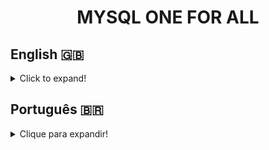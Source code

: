 <h1 align="center">MYSQL ONE FOR ALL</h1>

## English 🇬🇧
<details>
  <summary>Click to expand!</summary>
  
### Description

One For All was developed during the Back-end module at [Trybe](https://www.betrybe.com/).
<br>
This project's challenge was to create an Entity-Relationship Diagram (ERD) following the first three Normal Forms of Relational Databases from a provided non-normalized table. The ER Diagram guided the creation of the database and subsequent table population. The database created, SpotifyClone, was then used to practice SQL queries.

### Technologies and Tools
<img src="https://user-images.githubusercontent.com/96205316/185253359-6d9ea996-b398-43d0-bd75-bcbef416bcf3.png" width="75" alt="docker-logo"/>
<br>
During development, Docker was used to conteinerized the application, so it's execution happened in an isolated environment.
<br>
<img src="https://www.mysql.com/common/logos/logo-mysql-170x115.png" width="75" alt="MySQL-logo"/>
<br>
MySQL Workbench was used as a visual tool for ERD modeling, table manipulation, and data selection using SQL queries. 

### Skills Developed
- String manipulation using ```UCASE```, ```LCASE```, ```REPLACE```, ```LEFT```, ```RIGHT```, ```CHAR_LENGTH``` and ```SUBSTRING```;
- Conditional queries like ```IF``` and ```CASE```/```WHEN```/```THEN```;
- Mathematical functions and operators like ```DIV```, ```MOD```, ```ROUND```, ```CEIL```, ```FLOOR```, ```RAND```, ```POW``` and ```SQRT```;
- Working with date formats using ```CURRENT_DATE```, ```NOW```, ```DATEDIFF```, ```TIMEDIFF```, ```YEAR```, ```MONTH```, ```DAY``` and so on;
- Aggregate functions, such as ```AVG```, ```MIN```, ```MAX```, ```SUM``` and ```COUNT```;
- SQL Grouping with ```GROUP BY``` and ```HAVING```;
- Accessing data from multiple tables using ```INNER JOIN```, ```LEFT JOIN```, ```RIGHT JOIN```;
- When and how to use ```SELF JOIN```;
- Database design through Entity-Relationship Diagram;
- The first three Normal Forms of Relational Databases;

</details>

## Português 🇧🇷
<details>
  <summary>Clique para expandir!</summary>
  
### Descrição

O One For All foi desenvolvido durante o módulo Back-end da [Trybe](https://www.betrybe.com/).
<br>
O desafio deste projeto foi criar um Diagrama Entidade-Relacionamento (DER) seguindo as três primeiras Formas Normais de Bancos de Dados Relacionais a partir de uma tabela não normalizada fornecida. O Diagrama ER orientou a criação do banco de dados e posterior preenchimento de tabelas. O banco de dados criado, SpotifyClone, foi então utilizado para praticar queries SQL.

### Tecnologias e Ferramentas
<img src="https://user-images.githubusercontent.com/96205316/185253359-6d9ea996-b398-43d0-bd75-bcbef416bcf3.png" width="75" alt="docker-logo"/>
<br>
Durante o desenvolvimento, o Docker foi usado para conteinerizar a aplicação, então sua execução aconteceu em um ambiente isolado.
<br>
<img src="https://www.mysql.com/common/logos/logo-mysql-170x115.png" width="75" alt="MySQL-logo"/>
<br>
MySQL Workbench foi usado como uma ferramenta visual para modelagem do DER, manipulação de tabelas e seleção de dados usando queries SQL.

### Habilidades Desenvolvidas
- Manipulação de strings usando ```UCASE```, ```LCASE```, ```REPLACE```, ```LEFT```, ```RIGHT```, ```CHAR_LENGTH`` ` e ```SUBSTRING```;
- Consultas condicionais, como ```IF``` e ```CASE```/```WHEN```/```THEN```;
- Funções e operadores matemáticos como ```DIV```, ```MOD```, ```ROUND```, ```CEIL```, ```FLOOR```, ```RAND ```, ```POW``` e ```SQRT```;
- Trabalhar com formatos de data usando ```CURRENT_DATE```, ```NOW```, ```DATEDIFF```, ```TIMEDIFF```, ```YEAR```, ```MONTH ```, ```DAY``` e assim por diante;
- Funções de agregação, como ```AVG```, ```MIN```, ```MAX```, ```SUM``` e ```COUNT```;
- Agrupamento SQL com ```GROUP BY``` e ```HAVING```;
- Acessando dados de múltiplas tabelas usando ```INNER JOIN```, ```LEFT JOIN```, ```RIGHT JOIN```;
- Quando e como usar ```SELF JOIN```;
- Desenho do banco de dados através do Diagrama Entidade-Relacionamento;
- As três primeiras Formas Normais de Bancos de Dados Relacionais;

</details>

